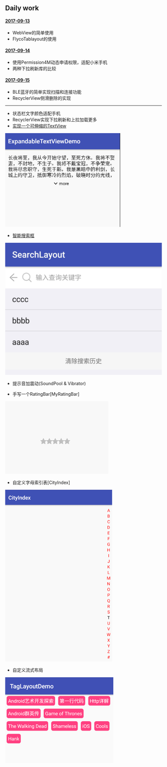 ## Daily work

#### [2017-09-13](https://github.com/Sun0630/daily/blob/master/note/0913.md)
* WebView的简单使用
* FlycoTablayout的使用

#### [2017-09-14](https://github.com/Sun0630/daily/blob/master/note/0914.md)
* 使用Permission4M动态申请权限，适配小米手机
* 两种下拉刷新库的比较

#### [2017-09-15](https://github.com/Sun0630/daily/blob/master/note/0915.md)
* BLE蓝牙的简单实现扫描和连接功能
* RecyclerView侧滑删除的实现

--- 

* 状态栏文字颜色适配手机
* RecyclerView实现下拉刷新和上拉加载更多
* [实现一个可伸缩的TextView](https://github.com/Sun0630/daily/blob/master/daily/ExpandableTextViewDemo/README.md)

![](https://github.com/Sun0630/daily/blob/master/daily/ExpandableTextViewDemo/gif/textview.gif?raw=true)

* [智能搜索框](https://github.com/Sun0630/daily/tree/master/daily/SearchLayout)

![](https://github.com/Sun0630/daily/blob/master/daily/SearchLayout/search.png?raw=true)

* 提示音加震动(SoundPool & Vibrator)

* 手写一个RatingBar[MyRatingBar]

![Ratingbar](/daily/MyRatingBar/rating.gif)


* 自定义字母索引表[CityIndex]

![City](/daily/CityIndex/index.gif)

* 自定义流式布局

![City](/daily/TagLayoutDemo/taglayout.png)
